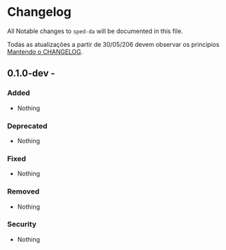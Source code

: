 # Changelog

All Notable changes to `sped-da` will be documented in this file.

Todas as atualizações a partir de 30/05/206 devem observar os principios [Mantendo o CHANGELOG](http://keepachangelog.com/).

## 0.1.0-dev - 

### Added
- Nothing

### Deprecated
- Nothing

### Fixed
- Nothing

### Removed
- Nothing

### Security
- Nothing
